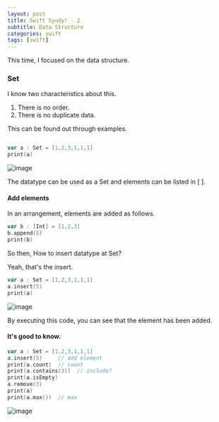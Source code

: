 ```yaml
---
layout: post
title: Swift Syudy! - 2
subtitle: Data Structure
categories: swift
tags: [swift]
---
```

   
This time, I focused on the data structure.

### Set

I know two characteristics about this.

1. There is no order.
2. There is no duplicate data.

This can be found out through examples.

```swift

var a : Set = [1,2,3,1,1,1]
print(a)

```

![image](https://user-images.githubusercontent.com/62547169/123563752-54849f80-d7f1-11eb-90b7-4b0d6b77aeeb.png)

The datatype can be used as a Set and elements can be listed in [ ].


#### Add elements

In an arrangement, elements are added as follows.

```swift
var b : [Int] = [1,2,3]
b.append(5)
print(b)
```

So then, How to insert datatype at Set?

Yeah, that's the insert.

```swift
var a : Set = [1,2,3,1,1,1]
a.insert(5)
print(a)
```

![image](https://user-images.githubusercontent.com/62547169/123564193-55b6cc00-d7f3-11eb-9743-3cb551b0c7d5.png)


By executing this code, you can see that the element has been added.


#### It's good to know.


```swift
var a : Set = [1,2,3,1,1,1]
a.insert(5)     // add element
print(a.count)  // count
print(a.contains(3))  // include?
print(a.isEmpty)
a.remove(3)
print(a)
print(a.max())  // max
```

![image](https://user-images.githubusercontent.com/62547169/123564599-f8237f00-d7f4-11eb-81b9-f00a2cde7675.png)



























